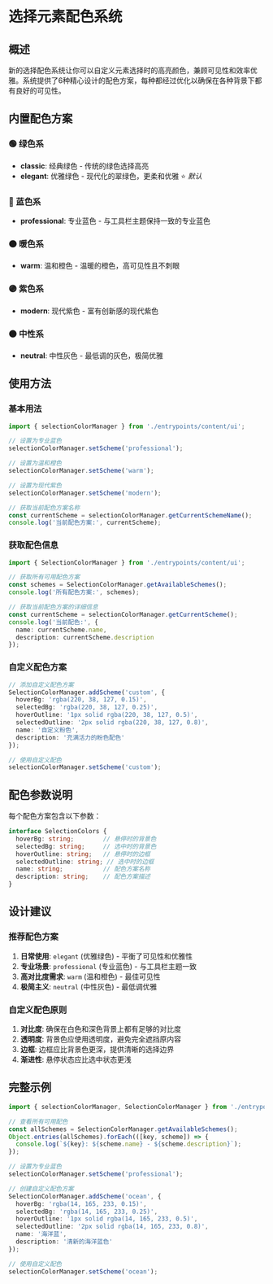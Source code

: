 # 选择元素配色系统

## 概述

新的选择配色系统让你可以自定义元素选择时的高亮颜色，兼顾可见性和效率优雅。系统提供了6种精心设计的配色方案，每种都经过优化以确保在各种背景下都有良好的可见性。

## 内置配色方案

### 🟢 绿色系
- **classic**: 经典绿色 - 传统的绿色选择高亮
- **elegant**: 优雅绿色 - 现代化的翠绿色，更柔和优雅 ⭐ *默认*

### 🔵 蓝色系
- **professional**: 专业蓝色 - 与工具栏主题保持一致的专业蓝色

### 🟠 暖色系
- **warm**: 温和橙色 - 温暖的橙色，高可见性且不刺眼

### 🟣 紫色系
- **modern**: 现代紫色 - 富有创新感的现代紫色

### ⚫ 中性系
- **neutral**: 中性灰色 - 最低调的灰色，极简优雅

## 使用方法

### 基本用法

```typescript
import { selectionColorManager } from './entrypoints/content/ui';

// 设置为专业蓝色
selectionColorManager.setScheme('professional');

// 设置为温和橙色
selectionColorManager.setScheme('warm');

// 设置为现代紫色
selectionColorManager.setScheme('modern');

// 获取当前配色方案名称
const currentScheme = selectionColorManager.getCurrentSchemeName();
console.log('当前配色方案:', currentScheme);
```

### 获取配色信息

```typescript
import { SelectionColorManager } from './entrypoints/content/ui';

// 获取所有可用配色方案
const schemes = SelectionColorManager.getAvailableSchemes();
console.log('所有配色方案:', schemes);

// 获取当前配色方案的详细信息
const currentScheme = selectionColorManager.getCurrentScheme();
console.log('当前配色:', {
  name: currentScheme.name,
  description: currentScheme.description
});
```

### 自定义配色方案

```typescript
// 添加自定义配色方案
SelectionColorManager.addScheme('custom', {
  hoverBg: 'rgba(220, 38, 127, 0.15)',
  selectedBg: 'rgba(220, 38, 127, 0.25)',
  hoverOutline: '1px solid rgba(220, 38, 127, 0.5)',
  selectedOutline: '2px solid rgba(220, 38, 127, 0.8)',
  name: '自定义粉色',
  description: '充满活力的粉色配色'
});

// 使用自定义配色
selectionColorManager.setScheme('custom');
```

## 配色参数说明

每个配色方案包含以下参数：

```typescript
interface SelectionColors {
  hoverBg: string;        // 悬停时的背景色
  selectedBg: string;     // 选中时的背景色
  hoverOutline: string;   // 悬停时的边框
  selectedOutline: string; // 选中时的边框
  name: string;           // 配色方案名称
  description: string;    // 配色方案描述
}
```

## 设计建议

### 推荐配色方案

1. **日常使用**: `elegant` (优雅绿色) - 平衡了可见性和优雅性
2. **专业场景**: `professional` (专业蓝色) - 与工具栏主题一致
3. **高对比度需求**: `warm` (温和橙色) - 最佳可见性
4. **极简主义**: `neutral` (中性灰色) - 最低调优雅

### 自定义配色原则

1. **对比度**: 确保在白色和深色背景上都有足够的对比度
2. **透明度**: 背景色应使用透明度，避免完全遮挡原内容
3. **边框**: 边框应比背景色更深，提供清晰的选择边界
4. **渐进性**: 悬停状态应比选中状态更浅

## 完整示例

```typescript
import { selectionColorManager, SelectionColorManager } from './entrypoints/content/ui';

// 查看所有可用配色
const allSchemes = SelectionColorManager.getAvailableSchemes();
Object.entries(allSchemes).forEach(([key, scheme]) => {
  console.log(`${key}: ${scheme.name} - ${scheme.description}`);
});

// 设置为专业蓝色
selectionColorManager.setScheme('professional');

// 创建自定义配色方案
SelectionColorManager.addScheme('ocean', {
  hoverBg: 'rgba(14, 165, 233, 0.15)',
  selectedBg: 'rgba(14, 165, 233, 0.25)',
  hoverOutline: '1px solid rgba(14, 165, 233, 0.5)',
  selectedOutline: '2px solid rgba(14, 165, 233, 0.8)',
  name: '海洋蓝',
  description: '清新的海洋蓝色'
});

// 使用自定义配色
selectionColorManager.setScheme('ocean');
```
